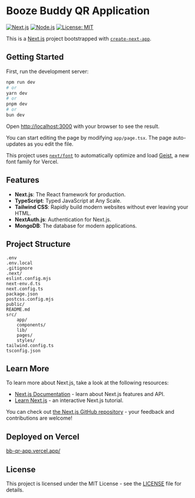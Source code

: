 # Booze Buddy QR Application

[![Next.js](https://img.shields.io/badge/Next.js-12.0.7-blue.svg)](https://nextjs.org/)
[![Node.js](https://img.shields.io/badge/Node.js-14.17.0-green.svg)](https://nodejs.org/)
[![License: MIT](https://img.shields.io/badge/License-MIT-yellow.svg)](https://opensource.org/licenses/MIT)

This is a [Next.js](https://nextjs.org) project bootstrapped with [`create-next-app`](https://nextjs.org/docs/app/api-reference/cli/create-next-app).

## Getting Started

First, run the development server:

```bash
npm run dev
# or
yarn dev
# or
pnpm dev
# or
bun dev
```

Open [http://localhost:3000](http://localhost:3000) with your browser to see the result.

You can start editing the page by modifying `app/page.tsx`. The page auto-updates as you edit the file.

This project uses [`next/font`](https://nextjs.org/docs/app/building-your-application/optimizing/fonts) to automatically optimize and load [Geist](https://vercel.com/font), a new font family for Vercel.

## Features

- **Next.js**: The React framework for production.
- **TypeScript**: Typed JavaScript at Any Scale.
- **Tailwind CSS**: Rapidly build modern websites without ever leaving your HTML.
- **NextAuth.js**: Authentication for Next.js.
- **MongoDB**: The database for modern applications.

## Project Structure

```plaintext
.env
.env.local
.gitignore
.next/
eslint.config.mjs
next-env.d.ts
next.config.ts
package.json
postcss.config.mjs
public/
README.md
src/
    app/
    components/
    lib/
    pages/
    styles/
tailwind.config.ts
tsconfig.json
```

## Learn More

To learn more about Next.js, take a look at the following resources:

- [Next.js Documentation](https://nextjs.org/docs) - learn about Next.js features and API.
- [Learn Next.js](https://nextjs.org/learn) - an interactive Next.js tutorial.

You can check out [the Next.js GitHub repository](https://github.com/vercel/next.js) - your feedback and contributions are welcome!

## Deployed on Vercel
[bb-qr-app.vercel.app/](bb-qr-app.vercel.app/)


## License

This project is licensed under the MIT License - see the [LICENSE](LICENSE) file for details.
